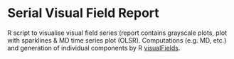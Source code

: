 # Serial Visual Field Report
R script to visualise visual field series (report contains grayscale plots, plot with sparklines &amp; MD time series plot (OLSR). Computations (e.g. MD, etc.) and generation of individual components by R [visualFields](https://cran.r-project.org/web/packages/visualFields/index.html). 
